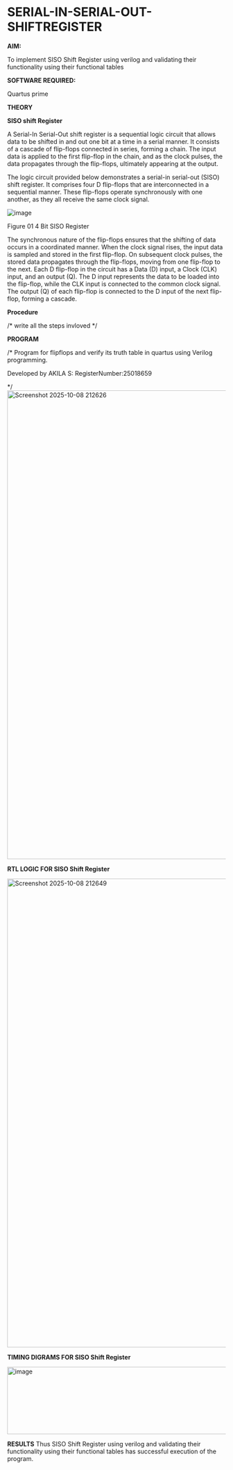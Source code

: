 # SERIAL-IN-SERIAL-OUT-SHIFTREGISTER

**AIM:**

To implement  SISO Shift Register using verilog and validating their functionality using their functional tables

**SOFTWARE REQUIRED:**

Quartus prime

**THEORY**

**SISO shift Register**

A Serial-In Serial-Out shift register is a sequential logic circuit that allows data to be shifted in and out one bit at a time in a serial manner. It consists of a cascade of flip-flops connected in series, forming a chain. The input data is applied to the first flip-flop in the chain, and as the clock pulses, the data propagates through the flip-flops, ultimately appearing at the output.

The logic circuit provided below demonstrates a serial-in serial-out (SISO) shift register. It comprises four D flip-flops that are interconnected in a sequential manner. These flip-flops operate synchronously with one another, as they all receive the same clock signal.

![image](https://github.com/naavaneetha/SERIAL-IN-SERIAL-OUT-SHIFTREGISTER/assets/154305477/e81c4072-37f9-46c6-8145-566764b74c3a)

Figure 01 4 Bit SISO Register

The synchronous nature of the flip-flops ensures that the shifting of data occurs in a coordinated manner. When the clock signal rises, the input data is sampled and stored in the first flip-flop. On subsequent clock pulses, the stored data propagates through the flip-flops, moving from one flip-flop to the next.
Each D flip-flop in the circuit has a Data (D) input, a Clock (CLK) input, and an output (Q). The D input represents the data to be loaded into the flip-flop, while the CLK input is connected to the common clock signal. The output (Q) of each flip-flop is connected to the D input of the next flip-flop, forming a cascade.

**Procedure**

/* write all the steps invloved */

**PROGRAM**

/* Program for flipflops and verify its truth table in quartus using Verilog programming.

Developed by AKILA S: RegisterNumber:25018659

*/
<img width="1920" height="1080" alt="Screenshot 2025-10-08 212626" src="https://github.com/user-attachments/assets/7a05c2ed-992e-4b52-8313-5f72a5ff7b1b" />


**RTL LOGIC FOR SISO Shift Register**

<img width="1920" height="1080" alt="Screenshot 2025-10-08 212649" src="https://github.com/user-attachments/assets/48b41da1-9e8f-4ac2-91dd-26fdda932170" />


**TIMING DIGRAMS FOR SISO Shift Register**

<img width="1028" height="155" alt="image" src="https://github.com/user-attachments/assets/21ec72a7-87f8-4a19-9b07-3ba11d6cc60b" />



**RESULTS**
Thus SISO Shift Register using verilog and validating their functionality using their functional tables has successful execution of the program.
